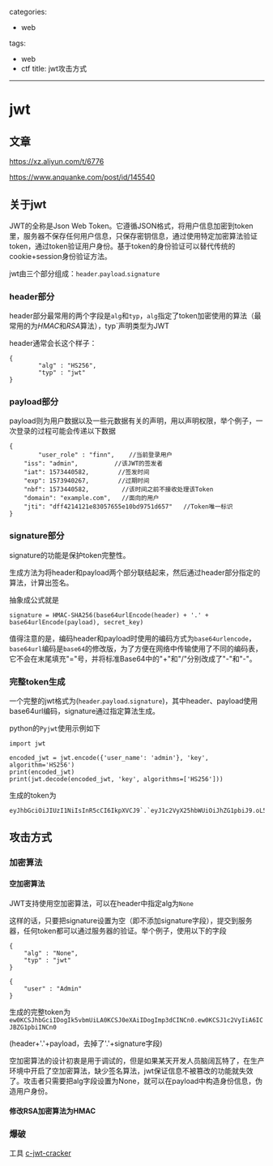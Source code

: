 categories:
- web

tags:

- web
- ctf
title: jwt攻击方式
---
# jwt

## 文章

 https://xz.aliyun.com/t/6776

  https://www.anquanke.com/post/id/145540 

## 关于jwt

JWT的全称是Json Web Token。它遵循JSON格式，将用户信息加密到token里，服务器不保存任何用户信息，只保存密钥信息，通过使用特定加密算法验证token，通过token验证用户身份。基于token的身份验证可以替代传统的cookie+session身份验证方法。

jwt由三个部分组成：`header`.`payload`.`signature`

### header部分

header部分最常用的两个字段是`alg`和`typ`，`alg`指定了token加密使用的算法（最常用的为*HMAC*和*RSA*算法），typ`声明类型为JWT

header通常会长这个样子：

```
{
        "alg" : "HS256",
        "typ" : "jwt"
}
```

### payload部分

payload则为用户数据以及一些元数据有关的声明，用以声明权限，举个例子，一次登录的过程可能会传递以下数据

```
{
        "user_role" : "finn",    //当前登录用户
    "iss": "admin",          //该JWT的签发者
    "iat": 1573440582,        //签发时间
    "exp": 1573940267,        //过期时间
    "nbf": 1573440582,         //该时间之前不接收处理该Token
    "domain": "example.com",   //面向的用户
    "jti": "dff4214121e83057655e10bd9751d657"   //Token唯一标识
}
```

### signature部分

signature的功能是保护token完整性。

生成方法为将header和payload两个部分联结起来，然后通过header部分指定的算法，计算出签名。

抽象成公式就是

```
signature = HMAC-SHA256(base64urlEncode(header) + '.' + base64urlEncode(payload), secret_key)
```

值得注意的是，编码header和payload时使用的编码方式为`base64urlencode`，`base64url`编码是`base64`的修改版，为了方便在网络中传输使用了不同的编码表，它不会在末尾填充"="号，并将标准Base64中的"+"和"/"分别改成了"-"和"-"。

### 完整token生成

一个完整的jwt格式为(`header`.`payload`.`signature`)，其中header、payload使用base64url编码，signature通过指定算法生成。

python的`Pyjwt`使用示例如下

```
import jwt

encoded_jwt = jwt.encode({'user_name': 'admin'}, 'key', algorithm='HS256')
print(encoded_jwt)
print(jwt.decode(encoded_jwt, 'key', algorithms=['HS256']))
```

生成的token为

```
eyJhbGciOiJIUzI1NiIsInR5cCI6IkpXVCJ9`.`eyJ1c2VyX25hbWUiOiJhZG1pbiJ9.oL5szC7mFoJ_7FI9UVMcKfmisqr6Qlo1dusps5wOUlo
```



## 攻击方式



### 加密算法

#### 空加密算法

JWT支持使用空加密算法，可以在header中指定alg为`None`

这样的话，只要把signature设置为空（即不添加signature字段），提交到服务器，任何token都可以通过服务器的验证。举个例子，使用以下的字段

```
{
    "alg" : "None",
    "typ" : "jwt"
}

{
    "user" : "Admin"
}
```

生成的完整token为`ew0KCSJhbGciIDogIk5vbmUiLA0KCSJ0eXAiIDogImp3dCINCn0.ew0KCSJ1c2VyIiA6ICJBZG1pbiINCn0`

(header+'.'+payload，去掉了'.'+signature字段)

空加密算法的设计初衷是用于调试的，但是如果某天开发人员脑阔瓦特了，在生产环境中开启了空加密算法，缺少签名算法，jwt保证信息不被篡改的功能就失效了。攻击者只需要把alg字段设置为None，就可以在payload中构造身份信息，伪造用户身份。





#### 修改RSA加密算法为HMAC



### 爆破

工具 [c-jwt-cracker](https://github.com/brendan-rius/c-jwt-cracker) 

